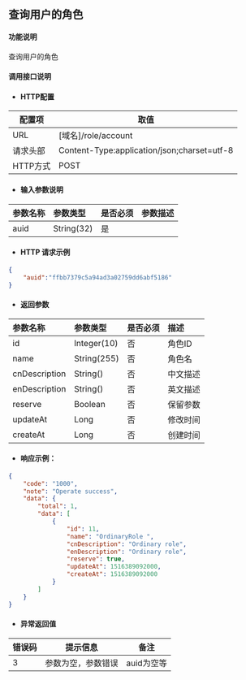 ## 查询用户的角色

#### 功能说明

查询用户的角色

#### 调用接口说明

* #### HTTP配置

| 配置项 | 取值 |
| --- | --- |
| URL | \[域名\]/role/account|
| 请求头部 | Content-Type:application/json;charset=utf-8 |
| HTTP方式 | POST|

* #### 输入参数说明

| 参数名称 | 参数类型 | 是否必须 | 参数描述 |
| :--- | :--- | :--- | :--- |
| auid | String\(32\) | 是 | |


* #### HTTP 请求示例

```json
{
	"auid":"ffbb7379c5a94ad3a02759dd6abf5186"
}
```

* #### 返回参数
| 参数名称 | 参数类型 | 是否必须 | 描述 |
| :--- | :--- | :--- | :--- |
|id|Integer\(10\) | 否 | 角色ID|
|name |String\(255\) | 否 | 角色名|
| cnDescription|String\(\) | 否 | 中文描述|
| enDescription| String\(\)| 否 | 英文描述|
| reserve| Boolean | 否 | 保留参数 |
| updateAt| Long | 否 | 修改时间|
| createAt| Long | 否 | 创建时间|


* #### 响应示例：

```json
{
    "code": "1000",
    "note": "Operate success",
    "data": {
        "total": 1,
        "data": [
            {
                "id": 11,
                "name": "OrdinaryRole ",
                "cnDescription": "Ordinary role",
                "enDescription": "Ordinary role",
                "reserve": true,
                "updateAt": 1516389092000,
                "createAt": 1516389092000
            }
        ]
    }
}
```

* #### 异常返回值

|错误码 | 提示信息 | 备注 |
| --- | --- | --- |
| 3| 参数为空，参数错误 | auid为空等|



